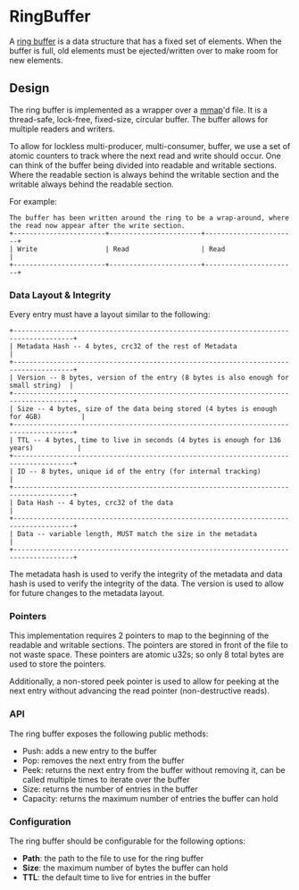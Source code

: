 # RingBuffer
A [ring buffer](https://en.wikipedia.org/wiki/Circular_buffer) is a data structure that has a fixed set of elements. When the buffer is full, old elements must be ejected/written over to make room for new elements.

## Design
The ring buffer is implemented as a wrapper over a [mmap](https://man7.org/linux/man-pages/man2/mmap.2.html)'d file. It is a thread-safe, lock-free, fixed-size, circular buffer. The buffer allows for multiple readers and writers.

To allow for lockless multi-producer, multi-consumer, buffer, we use a set of atomic counters to track where the next read and write should occur. One can think of the buffer being divided into readable and writable sections. Where the readable section is always behind the writable section and the writable always behind the readable section.

For example:
```
The buffer has been written around the ring to be a wrap-around, where the read now appear after the write section.
+-----------------------+-----------------------+-----------------------+
| Write                 | Read                  | Read                  |
+-----------------------+-----------------------+-----------------------+
```

### Data Layout & Integrity
Every entry must have a layout similar to the following:
```
+-------------------------------------------------------------------------------------+
| Metadata Hash -- 4 bytes, crc32 of the rest of Metadata                             |
+-------------------------------------------------------------------------------------+
| Version -- 8 bytes, version of the entry (8 bytes is also enough for small string)  |
+-------------------------------------------------------------------------------------+
| Size -- 4 bytes, size of the data being stored (4 bytes is enough for 4GB)          |
+-------------------------------------------------------------------------------------+
| TTL -- 4 bytes, time to live in seconds (4 bytes is enough for 136 years)           |
+-------------------------------------------------------------------------------------+
| ID -- 8 bytes, unique id of the entry (for internal tracking)                       |
+-------------------------------------------------------------------------------------+
| Data Hash -- 4 bytes, crc32 of the data                                             |
+-------------------------------------------------------------------------------------+
| Data -- variable length, MUST match the size in the metadata                        |
+-------------------------------------------------------------------------------------+
```

The metadata hash is used to verify the integrity of the metadata and data hash is used to verify the integrity of the data. The version is used to allow for future changes to the metadata layout.

### Pointers
This implementation requires 2 pointers to map to the beginning of the readable and writable sections. The pointers are stored in front of the file to not waste space. These pointers are atomic u32s; so only 8 total bytes are used to store the pointers.

Additionally, a non-stored peek pointer is used to allow for peeking at the next entry without advancing the read pointer (non-destructive reads).

### API
The ring buffer exposes the following public methods:
- Push: adds a new entry to the buffer
- Pop: removes the next entry from the buffer
- Peek: returns the next entry from the buffer without removing it, can be called multiple times to iterate over the buffer
- Size: returns the number of entries in the buffer
- Capacity: returns the maximum number of entries the buffer can hold

### Configuration
The ring buffer should be configurable for the following options:
- **Path**: the path to the file to use for the ring buffer
- **Size**: the maximum number of bytes the buffer can hold
- **TTL**: the default time to live for entries in the buffer
